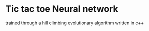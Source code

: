 # Tic tac toe Neural network 
trained through a hill climbing evolutionary algorithm written in c++
